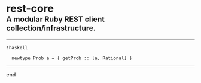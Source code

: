 
# rest-core<br/><small><small>A modular Ruby REST client collection/infrastructure.</small></small>

---

    !haskell

      newtype Prob a = { getProb :: [a, Rational] }

---

end
